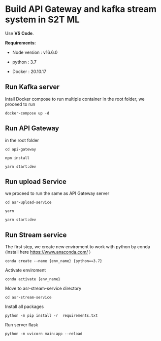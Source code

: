 # Build API Gateway and kafka stream system in S2T ML

Use **VS Code**.

**Requirements:**

 - Node version : v16.6.0

 - python : 3.7

 - Docker : 20.10.17

## Run Kafka server
Intall Docker compose to run multiple container
In the root folder, we proceed to run
```
docker-compose up -d
```

## Run API Gateway
in the root folder
```
cd api-gateway
```
```
npm install
```
```
yarn start:dev
```
## Run upload Service 
we proceed to run the same as API Gateway server
```
cd asr-upload-service
```
```
yarn
```
```
yarn start:dev
```
## Run Stream service
The first step, we create new enviroment to work with python by conda (install here <a>https://www.anaconda.com/ <a/>)
```
conda create --name {env_name} {python==3.7}
```
Activate enviroment
```
conda activate {env_name} 
```
Move to asr-stream-service directory
```
cd asr-stream-service
```
Install all packages
```
python -m pip install -r  requirements.txt
```
Run server flask
```
python -m uvicorn main:app --reload
```
